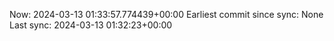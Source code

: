 Now: 2024-03-13 01:33:57.774439+00:00 Earliest commit since sync: None Last sync: 2024-03-13 01:32:23+00:00
